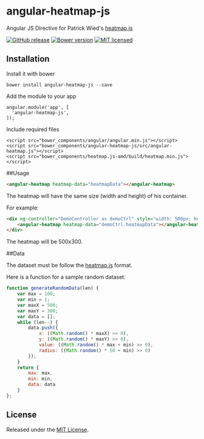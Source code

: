 angular-heatmap-js
==================
Angular JS Directive for Patrick Wied's [heatmap.js](https://github.com/pa7/heatmap.js)

[![GitHub release](https://img.shields.io/github/release/christianascone/angular-heatmap-js.svg?maxAge=2592000)](https://github.com/christianascone/angular-heatmap-js/releases/latest)
[![Bower version](https://badge.fury.io/bo/angular-heatmap-js.svg)](https://badge.fury.io/bo/angular-heatmap-js)
[![MIT licensed](https://img.shields.io/badge/license-MIT-blue.svg)](https://github.com/christianascone/angular-heatmap-js/blob/master/LICENSE)

## Installation

Install it with bower

    bower install angular-heatmap-js --save

Add the module to your app

    angular.module('app', [
      'angular-heatmap-js',
    ]);

Include required files

	<script src="bower_components/angular/angular.min.js"></script>
	<script src="bower_components/angular-heatmap-js/src/angular-heatmap.js"></script>
	<script src="bower_components/heatmap.js-amd/build/heatmap.min.js"></script>

##Usage

```html
<angular-heatmap heatmap-data="heatmapData"></angular-heatmap>
```

The heatmap will have the same size (width and height) of his container.

For example:
```html
<div ng-controller="DemoController as demoCtrl" style="width: 500px; height: 300px;">
	<angular-heatmap heatmap-data="demoCtrl.heatmapData"></angular-heatmap>
</div>
```
The heatmap will be 500x300.

##Data

The dataset must be follow the [heatmap.js](https://www.patrick-wied.at/static/heatmapjs/examples.html) format.

Here is a function for a sample random dataset:
```js
function generateRandomData(len) {
	var max = 100;
	var min = 1;
	var maxX = 500;
	var maxY = 300;
	var data = [];
	while (len--) {
		data.push({
			x: ((Math.random() * maxX) >> 0),
			y: ((Math.random() * maxY) >> 0),
			value: ((Math.random() * max + min) >> 0),
			radius: ((Math.random() * 50 + min) >> 0)
		});
	}
	return {
		max: max,
		min: min,
		data: data
	}
};
```


## License
Released under the [MIT License](http://www.opensource.org/licenses/MIT).